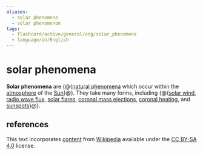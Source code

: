 ```yaml
---
aliases:
  - solar phenomena
  - solar phenomenon
tags:
  - flashcard/active/general/eng/solar_phenomena
  - language/in/English
---
```


# solar phenomena

__Solar phenomena__ are {@{[natural phenomena](list%20of%20natural%20phenomena.md) which occur within the [atmosphere](stellar%20atmosphere.md) of the [Sun](Sun.md)}@}. They take many forms, including {@{[solar wind](solar%20wind.md), [radio wave flux](solar%20radio%20emission.md), [solar flares](solar%20flare.md), [coronal mass ejections](coronal%20mass%20ejection.md), [coronal heating](stellar%20corona.md#coronal%20heating%20problem), and [sunspots](sunspot.md)}@}. <!--SR:!2026-08-18,527,310!2025-07-12,223,270-->

## references

This text incorporates [content](https://en.wikipedia.org/wiki/solar_phenomena) from [Wikipedia](Wikipedia.md) available under the [CC BY-SA 4.0](https://creativecommons.org/licenses/by-sa/4.0/) license.
